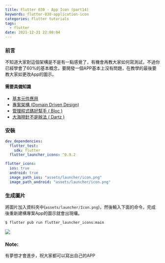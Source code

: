 ```yaml
---
title: Flutter 030 - App Icon (part14)
keywords: flutter-030-application-icon
categories: Flutter tutorials
tags:
  - flutter
date: 2021-12-31 22:08:04
---
```

### 前言
不知道大家對這個架構是不是有一點感覺了，有機會再教大家如何寫測試，不過你已經學會了60%的基本概念，要開發一個APP基本上沒有問題，在教學的最後要教大家如更改App的圖示。
<!-- more -->
#### 需要具備知識
- [基本元件應用](https://chucs.github.io/flutter-001-root)
- [專案架構 (Domain Driven Design)](https://chucs.github.io/flutter-017-domain-driven-design)
- [管理程式碼好幫手 ( Bloc )](https://chucs.github.io/flutter-013-bloc)
- [大海撈針不是辦法 ( Dartz )](https://chucs.github.io/flutter-015-dartz)

### 安裝
```yaml
dev_dependencies:
  flutter_test:
    sdk: flutter
  flutter_launcher_icons: ^0.9.2

flutter_icons:
  ios: true
  android: true
  image_path_ios: "assets/launcher/icon.png"
  image_path_android: "assets/launcher/icon.png"
```


### 生成圖片
將圖片加入資料夾中(`assets/launcher/Icon.png`)，然後輸入下面的命令，完成後重新建構專案App的圖示就會出現囉。

```bash
$ flutter pub run flutter_launcher_icons:main
```


![](https://raw.githubusercontent.com/Daviswww/stunning_tribble/master/assets/image/aytgubhj.png)

### Note:
有夢想才會進步，祝大家都可以寫出自己的APP
